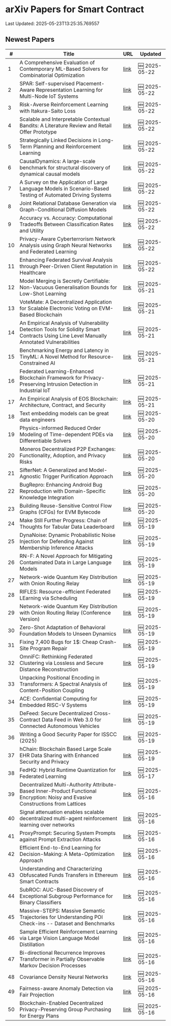 # arXiv Papers for Smart Contract

Last Updated: 2025-05-23T13:25:35.769557

## Newest Papers

|\#|Title|URL|Updated|
|---|---|---|---|
|1|A Comprehensive Evaluation of Contemporary ML-Based Solvers for Combinatorial Optimization|[link](http://arxiv.org/abs/2505.16952v1)|🆕 2025-05-22|
|2|SPAR: Self-supervised Placement-Aware Representation Learning for Multi-Node IoT Systems|[link](http://arxiv.org/abs/2505.16936v1)|🆕 2025-05-22|
|3|Risk-Averse Reinforcement Learning with Itakura-Saito Loss|[link](http://arxiv.org/abs/2505.16925v1)|🆕 2025-05-22|
|4|Scalable and Interpretable Contextual Bandits: A Literature Review and Retail Offer Prototype|[link](http://arxiv.org/abs/2505.16918v1)|🆕 2025-05-22|
|5|Strategically Linked Decisions in Long-Term Planning and Reinforcement Learning|[link](http://arxiv.org/abs/2505.16833v1)|🆕 2025-05-22|
|6|CausalDynamics: A large-scale benchmark for structural discovery of dynamical causal models|[link](http://arxiv.org/abs/2505.16620v1)|🆕 2025-05-22|
|7|A Survey on the Application of Large Language Models in Scenario-Based Testing of Automated Driving Systems|[link](http://arxiv.org/abs/2505.16587v1)|🆕 2025-05-22|
|8|Joint Relational Database Generation via Graph-Conditional Diffusion Models|[link](http://arxiv.org/abs/2505.16527v1)|🆕 2025-05-22|
|9|Accuracy vs. Accuracy: Computational Tradeoffs Between Classification Rates and Utility|[link](http://arxiv.org/abs/2505.16494v1)|🆕 2025-05-22|
|10|Privacy-Aware Cyberterrorism Network Analysis using Graph Neural Networks and Federated Learning|[link](http://arxiv.org/abs/2505.16371v1)|🆕 2025-05-22|
|11|Enhancing Federated Survival Analysis through Peer-Driven Client Reputation in Healthcare|[link](http://arxiv.org/abs/2505.16190v1)|🆕 2025-05-22|
|12|Model Merging is Secretly Certifiable: Non-Vacuous Generalisation Bounds for Low-Shot Learning|[link](http://arxiv.org/abs/2505.15798v1)|🆕 2025-05-21|
|13|VoteMate: A Decentralized Application for Scalable Electronic Voting on EVM-Based Blockchain|[link](http://arxiv.org/abs/2505.15797v1)|🆕 2025-05-21|
|14|An Empirical Analysis of Vulnerability Detection Tools for Solidity Smart Contracts Using Line Level Manually Annotated Vulnerabilities|[link](http://arxiv.org/abs/2505.15756v1)|🆕 2025-05-21|
|15|Benchmarking Energy and Latency in TinyML: A Novel Method for Resource-Constrained AI|[link](http://arxiv.org/abs/2505.15622v1)|🆕 2025-05-21|
|16|Federated Learning-Enhanced Blockchain Framework for Privacy-Preserving Intrusion Detection in Industrial IoT|[link](http://arxiv.org/abs/2505.15376v1)|🆕 2025-05-21|
|17|An Empirical Analysis of EOS Blockchain: Architecture, Contract, and Security|[link](http://arxiv.org/abs/2505.15051v1)|🆕 2025-05-21|
|18|Text embedding models can be great data engineers|[link](http://arxiv.org/abs/2505.14802v1)|🆕 2025-05-20|
|19|Physics-informed Reduced Order Modeling of Time-dependent PDEs via Differentiable Solvers|[link](http://arxiv.org/abs/2505.14595v1)|🆕 2025-05-20|
|20|Moneros Decentralized P2P Exchanges: Functionality, Adoption, and Privacy Risks|[link](http://arxiv.org/abs/2505.02392v3)|🆕 2025-05-20|
|21|SifterNet: A Generalized and Model-Agnostic Trigger Purification Approach|[link](http://arxiv.org/abs/2505.14531v1)|🆕 2025-05-20|
|22|BugRepro: Enhancing Android Bug Reproduction with Domain-Specific Knowledge Integration|[link](http://arxiv.org/abs/2505.14528v1)|🆕 2025-05-20|
|23|Building Reuse-Sensitive Control Flow Graphs (CFGs) for EVM Bytecode|[link](http://arxiv.org/abs/2505.14437v1)|🆕 2025-05-20|
|24|Make Still Further Progress: Chain of Thoughts for Tabular Data Leaderboard|[link](http://arxiv.org/abs/2505.13421v1)|🆕 2025-05-19|
|25|DynaNoise: Dynamic Probabilistic Noise Injection for Defending Against Membership Inference Attacks|[link](http://arxiv.org/abs/2505.13362v1)|🆕 2025-05-19|
|26|RN-F: A Novel Approach for Mitigating Contaminated Data in Large Language Models|[link](http://arxiv.org/abs/2505.13249v1)|🆕 2025-05-19|
|27|Network-wide Quantum Key Distribution with Onion Routing Relay|[link](http://arxiv.org/abs/2505.13239v1)|🆕 2025-05-19|
|28|RIFLES: Resource-effIcient Federated LEarning via Scheduling|[link](http://arxiv.org/abs/2505.13169v1)|🆕 2025-05-19|
|29|Network-wide Quantum Key Distribution with Onion Routing Relay (Conference Version)|[link](http://arxiv.org/abs/2505.13158v1)|🆕 2025-05-19|
|30|Zero-Shot Adaptation of Behavioral Foundation Models to Unseen Dynamics|[link](http://arxiv.org/abs/2505.13150v1)|🆕 2025-05-19|
|31|Fixing 7,400 Bugs for 1$: Cheap Crash-Site Program Repair|[link](http://arxiv.org/abs/2505.13103v1)|🆕 2025-05-19|
|32|OmniFC: Rethinking Federated Clustering via Lossless and Secure Distance Reconstruction|[link](http://arxiv.org/abs/2505.13071v1)|🆕 2025-05-19|
|33|Unpacking Positional Encoding in Transformers: A Spectral Analysis of Content-Position Coupling|[link](http://arxiv.org/abs/2505.13027v1)|🆕 2025-05-19|
|34|ACE: Confidential Computing for Embedded RISC-V Systems|[link](http://arxiv.org/abs/2505.12995v1)|🆕 2025-05-19|
|35|DeFeed: Secure Decentralized Cross-Contract Data Feed in Web 3.0 for Connected Autonomous Vehicles|[link](http://arxiv.org/abs/2505.09928v2)|🆕 2025-05-19|
|36|Writing a Good Security Paper for ISSCC (2025)|[link](http://arxiv.org/abs/2505.12700v1)|🆕 2025-05-19|
|37|hChain: Blockchain Based Large Scale EHR Data Sharing with Enhanced Security and Privacy|[link](http://arxiv.org/abs/2505.12610v1)|🆕 2025-05-19|
|38|FedHQ: Hybrid Runtime Quantization for Federated Learning|[link](http://arxiv.org/abs/2505.11982v1)|🆕 2025-05-17|
|39|Decentralized Multi-Authority Attribute-Based Inner-Product Functional Encryption: Noisy and Evasive Constructions from Lattices|[link](http://arxiv.org/abs/2505.11744v1)|🆕 2025-05-16|
|40|Signal attenuation enables scalable decentralized multi-agent reinforcement learning over networks|[link](http://arxiv.org/abs/2505.11461v1)|🆕 2025-05-16|
|41|ProxyPrompt: Securing System Prompts against Prompt Extraction Attacks|[link](http://arxiv.org/abs/2505.11459v1)|🆕 2025-05-16|
|42|Efficient End-to-End Learning for Decision-Making: A Meta-Optimization Approach|[link](http://arxiv.org/abs/2505.11360v1)|🆕 2025-05-16|
|43|Understanding and Characterizing Obfuscated Funds Transfers in Ethereum Smart Contracts|[link](http://arxiv.org/abs/2505.11320v1)|🆕 2025-05-16|
|44|SubROC: AUC-Based Discovery of Exceptional Subgroup Performance for Binary Classifiers|[link](http://arxiv.org/abs/2505.11283v1)|🆕 2025-05-16|
|45|Massive-STEPS: Massive Semantic Trajectories for Understanding POI Check-ins -- Dataset and Benchmarks|[link](http://arxiv.org/abs/2505.11239v1)|🆕 2025-05-16|
|46|Sample Efficient Reinforcement Learning via Large Vision Language Model Distillation|[link](http://arxiv.org/abs/2505.11221v1)|🆕 2025-05-16|
|47|Bi-directional Recurrence Improves Transformer in Partially Observable Markov Decision Processes|[link](http://arxiv.org/abs/2505.11153v1)|🆕 2025-05-16|
|48|Covariance Density Neural Networks|[link](http://arxiv.org/abs/2505.11139v1)|🆕 2025-05-16|
|49|Fairness-aware Anomaly Detection via Fair Projection|[link](http://arxiv.org/abs/2505.11132v1)|🆕 2025-05-16|
|50|Blockchain-Enabled Decentralized Privacy-Preserving Group Purchasing for Energy Plans|[link](http://arxiv.org/abs/2505.11094v1)|🆕 2025-05-16|

